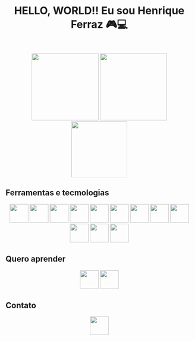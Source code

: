<br />
<p align="center">
  <h1 align="center">HELLO, WORLD!! Eu sou Henrique Ferraz 🎮💻</h1>
 <br />
  <p align="center">
     <img height="180em" src="https://github-readme-stats.vercel.app/api?username=henriqueferrazo&show_icons=true&theme=tokyonight">
     <img height="180em" src="https://github-readme-stats.vercel.app/api/top-langs/?username=henriqueferrazo&layout=compact)]  (https://github.com/henriqueferrazo/github-readme-stats&theme=tokyonight">
     <img  width="150em" heigth="150em" src="Sem Título-3.png">
 </p>
 
## Ferramentas e tecmologias
  <p align="center">
  <img width="50em" heigth="50em" src="https://cdn.jsdelivr.net/gh/devicons/devicon/icons/html5/html5-plain.svg" />
  <img width="50em" heigth="50em" src="https://cdn.jsdelivr.net/gh/devicons/devicon/icons/css3/css3-plain.svg" />
  <img width="50em" heigth="50em" src="https://cdn.jsdelivr.net/gh/devicons/devicon/icons/javascript/javascript-plain.svg" />
  <img width="50em" heigth="50em" src="https://cdn.jsdelivr.net/gh/devicons/devicon/icons/mysql/mysql-plain-wordmark.svg" />
  <img width="50em" heigth="50em" src="https://cdn.jsdelivr.net/gh/devicons/devicon/icons/bootstrap/bootstrap-plain-wordmark.svg" />
  <img width="50em" heigth="50em" src="https://cdn.jsdelivr.net/gh/devicons/devicon/icons/git/git-plain.svg" />
  <img width="50em" heigth="50em" src="https://cdn.jsdelivr.net/gh/devicons/devicon/icons/visualstudio/visualstudio-plain.svg">
  <img width="50em" heigth="50em" src="https://cdn.jsdelivr.net/gh/devicons/devicon/icons/react/react-original.svg" />
  <img width="50em" heigth="50em" src="https://cdn.jsdelivr.net/gh/devicons/devicon/icons/nodejs/nodejs-plain.svg" />
  <img width="50em" heigth="50em" src="https://cdn.jsdelivr.net/gh/devicons/devicon/icons/git/git-original.svg" />
  <img width="50em" heigth="50em" src="https://cdn.jsdelivr.net/gh/devicons/devicon/icons/github/github-original.svg" />
  <img width="50em" heigth="50em" src="https://cdn.jsdelivr.net/gh/devicons/devicon/icons/linux/linux-original.svg" />        
  </p>
 
## Quero aprender
 <p align="center">
 <img width="50em" heigth="50em" src="https://cdn.jsdelivr.net/gh/devicons/devicon/icons/csharp/csharp-original.svg" />
 <img width="50em" heigth="50em" src="https://cdn.jsdelivr.net/gh/devicons/devicon/icons/dotnetcore/dotnetcore-original.svg" />              
</p>


## Contato 
 <p align="center">
 <a href="https://www.linkedin.com/in/henrique-ferraz-a46123219/"<img width="50em" heigth="50em" src="https://cdn.jsdelivr.net/gh/devicons/devicon/icons/linkedin/linkedin-original.svg" /></a> 
<a href="henriqueoliver9@gmail.com"><img width="50em" heigth="50em" src="https://cdn-icons-png.flaticon.com/512/281/281769.png"></a>
 </p>
